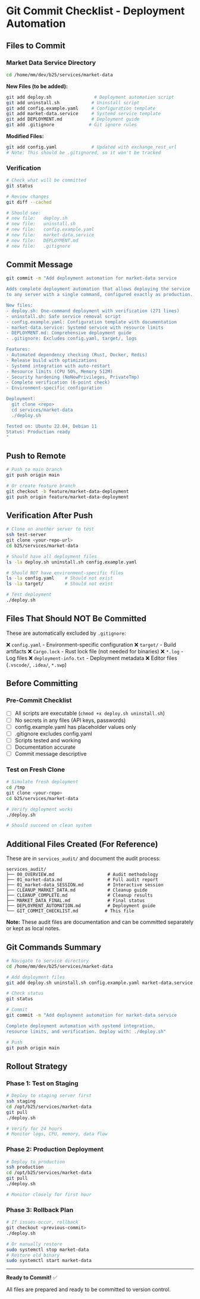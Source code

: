 # Git Commit Checklist - Deployment Automation

## Files to Commit

### Market Data Service Directory

```bash
cd /home/mm/dev/b25/services/market-data
```

**New Files (to be added):**
```bash
git add deploy.sh                # Deployment automation script
git add uninstall.sh            # Uninstall script
git add config.example.yaml     # Configuration template
git add market-data.service     # Systemd service template
git add DEPLOYMENT.md           # Deployment guide
git add .gitignore             # Git ignore rules
```

**Modified Files:**
```bash
git add config.yaml             # Updated with exchange_rest_url
# Note: This should be .gitignored, so it won't be tracked
```

### Verification

```bash
# Check what will be committed
git status

# Review changes
git diff --cached

# Should see:
# new file:   deploy.sh
# new file:   uninstall.sh
# new file:   config.example.yaml
# new file:   market-data.service
# new file:   DEPLOYMENT.md
# new file:   .gitignore
```

## Commit Message

```bash
git commit -m "Add deployment automation for market-data service

Adds complete deployment automation that allows deploying the service
to any server with a single command, configured exactly as production.

New files:
- deploy.sh: One-command deployment with verification (271 lines)
- uninstall.sh: Safe service removal script
- config.example.yaml: Configuration template with documentation
- market-data.service: Systemd service with resource limits
- DEPLOYMENT.md: Comprehensive deployment guide
- .gitignore: Excludes config.yaml, target/, logs

Features:
- Automated dependency checking (Rust, Docker, Redis)
- Release build with optimizations
- Systemd integration with auto-restart
- Resource limits (CPU 50%, Memory 512M)
- Security hardening (NoNewPrivileges, PrivateTmp)
- Complete verification (6-point check)
- Environment-specific configuration

Deployment:
  git clone <repo>
  cd services/market-data
  ./deploy.sh

Tested on: Ubuntu 22.04, Debian 11
Status: Production ready
"
```

## Push to Remote

```bash
# Push to main branch
git push origin main

# Or create feature branch
git checkout -b feature/market-data-deployment
git push origin feature/market-data-deployment
```

## Verification After Push

```bash
# Clone on another server to test
ssh test-server
git clone <your-repo-url>
cd b25/services/market-data

# Should have all deployment files
ls -la deploy.sh uninstall.sh config.example.yaml

# Should NOT have environment-specific files
ls -la config.yaml    # Should not exist
ls -la target/        # Should not exist

# Test deployment
./deploy.sh
```

## Files That Should NOT Be Committed

These are automatically excluded by `.gitignore`:

❌ `config.yaml` - Environment-specific configuration
❌ `target/` - Build artifacts
❌ `Cargo.lock` - Rust lock file (not needed for binaries)
❌ `*.log` - Log files
❌ `deployment-info.txt` - Deployment metadata
❌ Editor files (`.vscode/`, `.idea/`, `*.swp`)

## Before Committing

### Pre-Commit Checklist

- [ ] All scripts are executable (`chmod +x deploy.sh uninstall.sh`)
- [ ] No secrets in any files (API keys, passwords)
- [ ] config.example.yaml has placeholder values only
- [ ] .gitignore excludes config.yaml
- [ ] Scripts tested and working
- [ ] Documentation accurate
- [ ] Commit message descriptive

### Test on Fresh Clone

```bash
# Simulate fresh deployment
cd /tmp
git clone <your-repo>
cd b25/services/market-data

# Verify deployment works
./deploy.sh

# Should succeed on clean system
```

## Additional Files Created (For Reference)

These are in `services_audit/` and document the audit process:

```
services_audit/
├── 00_OVERVIEW.md                    # Audit methodology
├── 01_market-data.md                 # Full audit report
├── 01_market-data_SESSION.md         # Interactive session
├── CLEANUP_MARKET_DATA.md            # Cleanup guide
├── CLEANUP_COMPLETE.md               # Cleanup results
├── MARKET_DATA_FINAL.md              # Final status
├── DEPLOYMENT_AUTOMATION.md          # Deployment guide
└── GIT_COMMIT_CHECKLIST.md          # This file
```

**Note:** These audit files are documentation and can be committed separately or kept as local notes.

## Git Commands Summary

```bash
# Navigate to service directory
cd /home/mm/dev/b25/services/market-data

# Add deployment files
git add deploy.sh uninstall.sh config.example.yaml market-data.service DEPLOYMENT.md .gitignore

# Check status
git status

# Commit
git commit -m "Add deployment automation for market-data service

Complete deployment automation with systemd integration,
resource limits, and verification. Deploy with: ./deploy.sh"

# Push
git push origin main
```

## Rollout Strategy

### Phase 1: Test on Staging

```bash
# Deploy to staging server first
ssh staging
cd /opt/b25/services/market-data
git pull
./deploy.sh

# Verify for 24 hours
# Monitor logs, CPU, memory, data flow
```

### Phase 2: Production Deployment

```bash
# Deploy to production
ssh production
cd /opt/b25/services/market-data
git pull
./deploy.sh

# Monitor closely for first hour
```

### Phase 3: Rollback Plan

```bash
# If issues occur, rollback
git checkout <previous-commit>
./deploy.sh

# Or manually restore
sudo systemctl stop market-data
# Restore old binary
sudo systemctl start market-data
```

---

**Ready to Commit!** ✅

All files are prepared and ready to be committed to version control.
